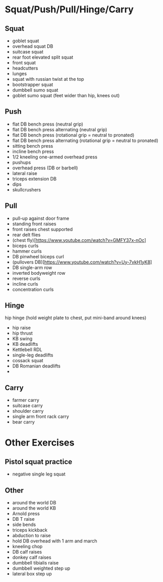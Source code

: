 # Squat/Push/Pull/Hinge/Carry

## Squat
* goblet squat
* overhead squat DB
* suitcase squat
* rear foot elevated split squat
* front squat
* headcutters
* lunges
* squat with russian twist at the top
* bootstrapper squat
* dumbbell sumo squat
* goblet sumo squat (feet wider than hip, knees out)

## Push
* flat DB bench press (neutral grip)
* flat DB bench press alternating (neutral grip)
* flat DB bench press (rotational grip = neutral to pronated)
* flat DB bench press alternating (rotational grip = neutral to pronated)
* sitting bench press
* incline bench press
* 1/2 kneeling one-armed overhead press
* pushups
* overhead press (DB or barbell)
* lateral raise
* triceps extension DB
* dips
* skullcrushers

## Pull
* pull-up against door frame
* standing front raises
* front raises chest supported
* rear delt flies
* (chest fly)[https://www.youtube.com/watch?v=GMFY37x-nOc]
* biceps curls
* hammer curls
* DB pinwheel biceps curl
* (pullovers DB)[https://www.youtube.com/watch?v=Uy-7vkH1yK8] 
* DB single-arm row
* inverted bodyweight row
* reverse curls
* incline curls
* concentration curls

## Hinge
hip hinge (hold weight plate to chest, put mini-band around knees)
* hip raise
* hip thrust
* KB swing
* KB deadlifts
* Kettlebell RDL
* single-leg deadlifts
* cossack squat
* DB Romanian deadlifts
* 

## Carry
* farmer carry
* suitcase carry
* shoulder carry
* single arm front rack carry
* bear carry

# Other Exercises

## Pistol squat practice
* negative single leg squat


## Other
* around the world DB
* around the world KB
* Arnold press
* DB T raise
* side bends
* triceps kickback
* abduction to raise
* hold DB overhead with 1 arm and march
* kneeling chop
* DB calf raises
* donkey calf raises
* dumbbell tibialis raise
* dumbbell weighted step up
* lateral box step up